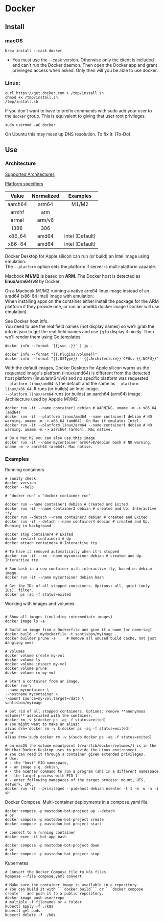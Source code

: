 # Docker

## Install

### macOS
```Shell
brew install --cask docker
```
* You must use the --cask version. Otherwise only the client is included and can't run the Docker daemon. Then open the Docker app and grant privileged access when asked. Only then will you be able to use docker.

### Linux:  
```Shell
curl https://get.docker.com > /tmp/install.sh
chmod +x /tmp/install.sh
/tmp/install.sh
```

If you don't want to have to prefix commands with sudo add your user to the `docker` group. This is equivalent to giving that user root privileges.
```Shell
sudo usermod -aG docker
```

On Ubuntu this may mess up DNS resolution. To fix it: (To-Do).

## Use

### Architecture

[Supported Architectures](https://github.com/docker-library/official-images#architectures-other-than-amd64)  

[Platform specifiers](https://github.com/containerd/containerd/blob/v1.4.3/platforms/platforms.go#L63)  

|  Value  | Normalized |    Examples     | 
| :-----: | :--------: | :-------------: |
| aarch64 | arm64      | M1/M2           |
| armhf   | arm        |                 |
| armel   | arm/v6     |                 |   
| i386    | 386        |                 |
| x86_64  | amd64      | Intel (Default) |
| x86-64  | amd64      | Intel (Default) |

Docker Desktop for Apple silicon can run (or build) an Intel image using emulation.  
The ```--platform``` option sets the platform if server is multi-platform capable.  

Macbook **M1/M2** is based on **ARM**. The Docker host is detected as **linux/arm64/v8** by Docker.  

On a Macbook M1/M2 running a native arm64 linux image instead of an amd64 (x86-64 Intel) image with emulation:  
When installing apps on the container either install the package for the ARM platform if they provide one, or run an amd64 docker image (Docker will use emulation). 

See Docker host info.  
You need to use the real field names (not display names) so we'll grab the info in json to get the real field names and use ```jq``` to display it nicely. Then we'll render them using Go templates.

```Shell
docker info --format '{{json .}}' | jq .

docker info --format "{{.Plugins.Volume}}"
docker info --format "{{.OSType}} - {{.Architecture}} CPUs: {{.NCPU}}"
```

With the default images, Docker Desktop for Apple silicon warns us the requested image's platform (linux/amd64) is different from the detected host platform (linux/arm64/v8) and no specific platform was requested.  
```--platform linux/amd64``` is the default and the same as  ```--platform linux/x86_64```. It runs (or builds) an Intel image.  
```--platform linux/arm64``` runs (or builds) an aarch64 (arm64) image. Architecture used by Appple M1/M2.  

```Shell
docker run -it --name container1 debian # WARNING. uname -m -> x86_64 (amd64)
docker run -it --platform linux/amd64 --name container1 debian # NO warning. uname -m -> x86_64 (amd64). On Mac it emulates Intel.
docker run -it --platform linux/arm64 --name container1 debian # NO warning. uname -m -> aarch64 (arm64). Mac native.

# On a Mac M2 you can also use this image
docker run -it --name mycontainer arm64v8/debian bash # NO warning. uname -m -> aarch64 (arm64). Mac native.
```


### Examples

Running containers
```Shell
# sanity check
docker version
docker --help

# "docker run" = "docker container run"

docker run --name container1 debian # created and Exited
docker run -it --name container2 debian # created and Up. Interactive tty
docker run --detach --name container3 debian # created and Exited
docker run -it --detach --name container4 debian # created and Up. Running in background

docker stop container4 # Exited
docker restart container4 # Up
docker attach container4 # Interactive tty

# To have it removed automatically when it's stopped 
docker run -it --rm --name mycontainer debian # created and Up. Interactive tty. 

# Run bash in a new container with interactive tty, based on debian image.
docker run -it --name mycontainer debian bash

# Get the IDs of all stopped containers. Options: all, quiet (only IDs), filter.
docker ps -aq -f status=exited

```

Working with images and volumes
```Shell

# Show all images (including intermediate images)
docker image ls -a

# Build an image from a Dockerfile and give it a name (or name:tag).
docker build -f mydockerfile -t santisbon/myimage .
docker builder prune -a		# Remove all unused build cache, not just dangling ones

# Volumes
docker volume create my-vol
docker volume ls
docker volume inspect my-vol
docker volume prune
docker volume rm my-vol

# Start a container from an image.
docker run \
--name mycontainer \
--hostname mycontainer \
--mount source=my-vol,target=/data \
santisbon/myimage

# Get rid of all stopped containers. Options: remove **anonymous volumes** associated with the container.
docker rm -v $(docker ps -aq -f status=exited)
# You might want to make an alias:
alias drm='docker rm -v $(docker ps -aq -f status=exited)'
# or
alias drm='sudo docker rm -v $(sudo docker ps -aq -f status=exited)'

# on macOS the volume mountpoint (/var/lib/docker/volumes/) is in the VM that Docker Desktop uses to provide the Linux environment.
# You can read it through a container given extended privileges. 
# Use: 
# - the "host" PID namespace, 
# - an image e.g. debian, 
# - the nsenter command to run a program (sh) in a different namespace
# - the target process with PID 1
# - enter following namspaces of the target process: mount, UTS, network, IPC.
docker run -it --privileged --pid=host debian nsenter -t 1 -m -u -n -i sh
```

Docker Compose. Multi-container deployments in a compose.yaml file.

```Shell
docker compose -p mastodon-bot-project up --detach
# or
docker compose -p mastodon-bot-project create
docker compose -p mastodon-bot-project start

# connect to a running container
docker exec -it bot-app bash

docker compose -p mastodon-bot-project down
# or
docker compose -p mastodon-bot-project stop
```

Kubernetes

```Shell
# Convert the Docker Compose file to k8s files
kompose --file compose.yaml convert

# Make sure the container image is available in a repository. 
# You can build it with ```docker build``` or ```docker compose create``` and push it to a public repository.
docker image push user/repo
# multiple -f filenames or a folder 
kubectl apply -f ./k8s
kubectl get pods
kubectl delete -f ./k8s
```

